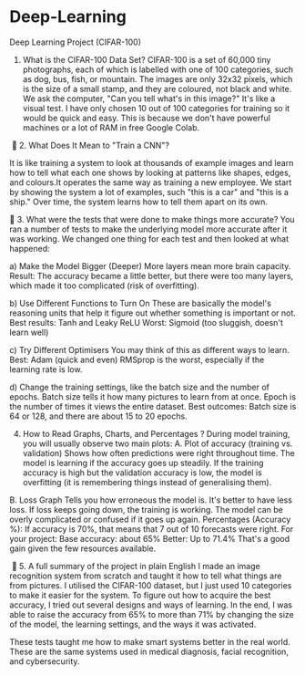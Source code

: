 # Deep-Learning
Deep Learning Project (CIFAR-100)
1. What is the CIFAR-100 Data Set?
CIFAR-100 is a set of 60,000 tiny photographs, each of which is labelled with one of 100 categories, such as dog, bus, fish, or mountain.
The images are only 32x32 pixels, which is the size of a small stamp, and they are coloured, not black and white. We ask the computer, "Can you tell what's in this image?" It's like a visual test.
I have only chosen 10 out of 100 categories for training so it would be quick and easy. This is because we don't have powerful machines or a lot of RAM in free Google Colab.

 🧠 2. What Does It Mean to "Train a CNN"?

 It is like training a system to look at thousands of example images and learn how to tell what each one shows by looking at patterns like shapes, edges, and colours.It operates the same way as training a new employee. We start by showing the system a lot of examples, such "this is a car" and "this is a ship." Over time, the system learns how to tell them apart on its own.

🔧  3. What were the tests that were done to make things more accurate?
You ran a number of tests to make the underlying model more accurate after it was working. We changed one thing for each test and then looked at what happened: 

a) Make the Model Bigger (Deeper)
More layers mean more brain capacity.
Result: The accuracy became a little better, but there were too many layers, which made it too complicated (risk of overfitting).

b) Use Different Functions to Turn On
These are basically the model's reasoning units that help it figure out whether something is important or not.
Best results: Tanh and Leaky ReLU
Worst: Sigmoid (too sluggish, doesn't learn well) 

c) Try Different Optimisers
You may think of this as different ways to learn.
Best: Adam (quick and even)
RMSprop is the worst, especially if the learning rate is low. 

d) Change the training settings, like the batch size and the number of epochs.
Batch size tells it how many pictures to learn from at once.
Epoch is the number of times it views the entire dataset.
Best outcomes: Batch size is 64 or 128, and there are about 15 to 20 epochs.

4. How to Read Graphs, Charts, and Percentages ?
During model training, you will usually observe two main plots:
A. Plot of accuracy (training vs. validation)
Shows how often predictions were right throughout time.
The model is learning if the accuracy goes up steadily.
If the training accuracy is high but the validation accuracy is low, the model is overfitting (it is remembering things instead of generalising them).

B. Loss Graph
Tells you how erroneous the model is.
It's better to have less loss.
If loss keeps going down, the training is working.
The model can be overly complicated or confused if it goes up again.
Percentages (Accuracy %):
If accuracy is 70%, that means that 7 out of 10 forecasts were right.
For your project:
Base accuracy: about 65%
Better: Up to 71.4%
That's a good gain given the few resources available.

 🧾 5. A full summary of the project in plain English
I made an image recognition system from scratch and taught it how to tell what things are from pictures. I utilised the CIFAR-100 dataset, but I just used 10 categories to make it easier for the system. To figure out how to acquire the best accuracy, I tried out several designs and ways of learning. In the end, I was able to raise the accuracy from 65% to more than 71% by changing the size of the model, the learning settings, and the ways it was activated.

These tests taught me how to make smart systems better in the real world. These are the same systems used in medical diagnosis, facial recognition, and cybersecurity.


